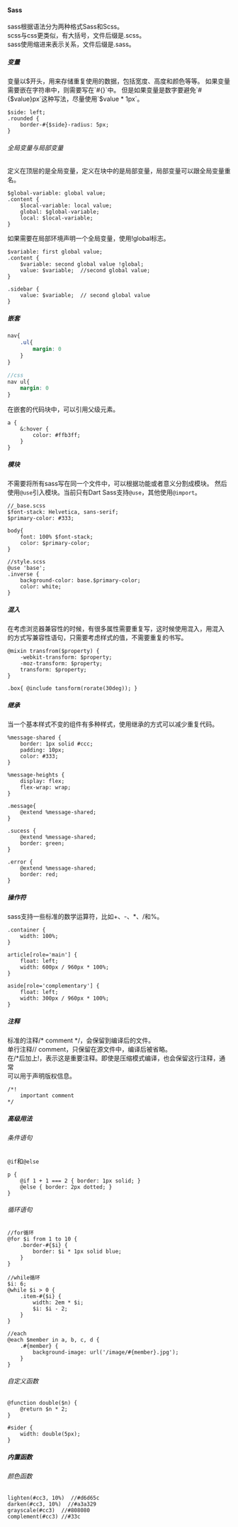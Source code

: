 #### Sass
sass根据语法分为两种格式Sass和Scss。  
scss与css更类似，有大括号，文件后缀是.scss。   
sass使用缩进来表示关系，文件后缀是.sass。  
##### 变量
变量以$开头，用来存储重复使用的数据，包括宽度、高度和颜色等等。 
如果变量需要嵌在字符串中，则需要写在`#{}`中。  
但是如果变量是数字要避免`#{$value}px`这种写法，尽量使用`$value * 1px`。
```
$side: left;
.rounded {
	border-#{$side}-radius: 5px;
}
```  
###### 全局变量与局部变量
定义在顶层的是全局变量，定义在块中的是局部变量，局部变量可以跟全局变量重名。  
```
$global-variable: global value;
.content {
	$local-variable: local value;
	global: $global-variable;
	local: $local-variable;
}
```  
如果需要在局部环境声明一个全局变量，使用!global标志。
```
$variable: first global value;
.content {
	$variable: second global value !global;
	value: $variable;  //second global value;
}

.sidebar {
	value: $variable;  // second global value
}
```
##### 嵌套
```SCSS
nav{
	.ul{
		margin: 0
	}
}

//css
nav ul{
	margin: 0
}
```
在嵌套的代码块中，可以引用父级元素。
```
a {
	&:hover {
		color: #ffb3ff;
	}
}
```
##### 模块
不需要将所有sass写在同一个文件中，可以根据功能或者意义分割成模块。
然后使用`@use`引入模块。当前只有Dart Sass支持`@use`，其他使用`@import`。
```
//_base.scss
$font-stack: Helvetica, sans-serif;
$primary-color: #333;

body{
	font: 100% $font-stack;
	color: $primary-color;
}

//style.scss
@use 'base';
.inverse {
	background-color: base.$primary-color;
	color: white;
}
```
##### 混入
在考虑浏览器兼容性的时候，有很多属性需要重复写，这时候使用混入，用混入
的方式写兼容性语句，只需要考虑样式的值，不需要重复的书写。
```
@mixin transfrom($property) {
	-webkit-transform: $property;
	-moz-transform: $property;
	transform: $property;
}

.box{ @include tansform(rorate(30deg)); }
```
##### 继承
当一个基本样式不变的组件有多种样式，使用继承的方式可以减少重复代码。
```
%message-shared {
	border: 1px solid #ccc;
	padding: 10px;
	color: #333;
}

%message-heights {
	display: flex;
	flex-wrap: wrap;
}

.message{
	@extend %message-shared;
}

.sucess {
	@extend %message-shared;
	border: green;
}

.error {
	@extend %message-shared;
	border: red;
}
```
##### 操作符
sass支持一些标准的数学运算符，比如+、-、*、/和%。  
```
.container {
	width: 100%;
}

article[role='main'] {
	float: left;
	width: 600px / 960px * 100%;
}

aside[role='complementary'] {
	float: left;
	width: 300px / 960px * 100%;
}
```  
##### 注释
标准的注释/* comment */，会保留到编译后的文件。  
单行注释// comment，只保留在源文件中，编译后被省略。  
在/*后加上!，表示这是重要注释。即使是压缩模式编译，也会保留这行注释，通常  
可以用于声明版权信息。  
```
/*!
    important comment
*/
```
##### 高级用法
###### 条件语句
`@if`和`@else`
```
p {
	@if 1 + 1 === 2 { border: 1px solid; }
	@else { border: 2px dotted; }
}
```
###### 循环语句
```
//for循环
@for $i from 1 to 10 {
	.border-#{$i} {
		border: $i * 1px solid blue;
	}
}

//while循环
$i: 6;
@while $i > 0 {
	.item-#{$i} {
		width: 2em * $i;
		$i: $i - 2;
	}
}

//each
@each $member in a, b, c, d {
	.#{member} {
		background-image: url('/image/#{member}.jpg');
	}
}
```
###### 自定义函数
```
@function double($n) {
	@return $n * 2;
}

#sider {
	width: double(5px);
}
```
##### 内置函数
###### 颜色函数
```
lighten(#cc3, 10%)  //#d6d65c
darken(#cc3, 10%)  //#a3a329
grayscale(#cc3)  //#808080
complement(#cc3) //#33c
```